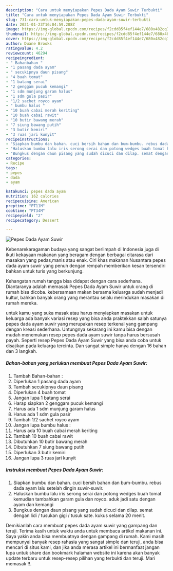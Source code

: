```yaml
---
description: "Cara untuk menyiapakan Pepes Dada Ayam Suwir Terbukti"
title: "Cara untuk menyiapakan Pepes Dada Ayam Suwir Terbukti"
slug: 731-cara-untuk-menyiapakan-pepes-dada-ayam-suwir-terbukti
date: 2021-01-23T16:04:59.208Z
image: https://img-global.cpcdn.com/recipes/f2cdd85f4ef144e7/680x482cq70/pepes-dada-ayam-suwir-foto-resep-utama.jpg
thumbnail: https://img-global.cpcdn.com/recipes/f2cdd85f4ef144e7/680x482cq70/pepes-dada-ayam-suwir-foto-resep-utama.jpg
cover: https://img-global.cpcdn.com/recipes/f2cdd85f4ef144e7/680x482cq70/pepes-dada-ayam-suwir-foto-resep-utama.jpg
author: Duane Brooks
ratingvalue: 4.2
reviewcount: 46294
recipeingredient:
- " Bahanbahan "
- "1 pasang dada ayam"
- " secukipnya daun pisang"
- "4 buah tomat"
- "1 batang serai"
- "2 genggam pucuk kemangi"
- "1 sdm munjung garam halus"
- "1 sdm gula pasir"
- "1/2 sachet royco ayam"
- " bumbu halus "
- "10 buah cabai merah keriting"
- "10 buah cabai rawit"
- "10 butir bawang merah"
- "7 siung bawang putih"
- "3 butir kemiri"
- "3 ruas jari kunyit"
recipeinstructions:
- "Siapkan bumbu dan bahan. cuci bersih bahan dan bum-bumbu. rebus dada ayam lalu setelah dingin suwir-suwir."
- "Haluskan bumbu lalu iris serong serai dan potong wedges buah tomat kemudian tambahkan garam gula dan royco. aduk jadi satu dengan ayam dan kemangi"
- "Bungkus dengan daun pisang yang sudah dicuci dan dilap. semat dengan lidi / tusukan gigi / tusuk sate. kukus selama 20 menit."
categories:
- Recipe
tags:
- pepes
- dada
- ayam

katakunci: pepes dada ayam 
nutrition: 162 calories
recipecuisine: American
preptime: "PT11M"
cooktime: "PT34M"
recipeyield: "2"
recipecategory: Dessert

---
```



![Pepes Dada Ayam Suwir](https://img-global.cpcdn.com/recipes/f2cdd85f4ef144e7/680x482cq70/pepes-dada-ayam-suwir-foto-resep-utama.jpg)

Kebenarekaragaman budaya yang sangat berlimpah di Indonesia juga di ikuti kekayaan makanan yang beragam dengan berbagai citarasa dari masakan yang pedas,manis atau enak. Ciri khas makanan Nusantara pepes dada ayam suwir yang penuh dengan rempah memberikan kesan tersendiri bahkan untuk turis yang berkunjung.


Kehangatan rumah tangga bisa didapat dengan cara sederhana. Diantaranya adalah memasak Pepes Dada Ayam Suwir untuk orang di rumah bisa dicoba. kebersamaan makan bersama keluarga sudah menjadi kultur, bahkan banyak orang yang merantau selalu merindukan masakan di rumah mereka.



untuk kamu yang suka masak atau harus menyiapkan masakan untuk keluarga ada banyak variasi resep yang bisa anda praktekkan salah satunya pepes dada ayam suwir yang merupakan resep terkenal yang gampang dengan kreasi sederhana. Untungnya sekarang ini kamu bisa dengan mudah menemukan resep pepes dada ayam suwir tanpa harus bersusah payah.
Seperti resep Pepes Dada Ayam Suwir yang bisa anda coba untuk disajikan pada keluarga tercinta. Dan sangat simple hanya dengan 16 bahan dan 3 langkah.


<!--inarticleads1-->

##### Bahan-bahan yang perlukan membuat Pepes Dada Ayam Suwir:

1. Tambah  Bahan-bahan :
1. Diperlukan 1 pasang dada ayam
1. Tambah  secukipnya daun pisang
1. Diperlukan 4 buah tomat
1. Jangan lupa 1 batang serai
1. Harap siapkan 2 genggam pucuk kemangi
1. Harus ada 1 sdm munjung garam halus
1. Harus ada 1 sdm gula pasir
1. Tambah 1/2 sachet royco ayam
1. Jangan lupa  bumbu halus :
1. Harus ada 10 buah cabai merah keriting
1. Tambah 10 buah cabai rawit
1. Dibutuhkan 10 butir bawang merah
1. Dibutuhkan 7 siung bawang putih
1. Diperlukan 3 butir kemiri
1. Jangan lupa 3 ruas jari kunyit




<!--inarticleads2-->

##### Instruksi membuat  Pepes Dada Ayam Suwir:

1. Siapkan bumbu dan bahan. cuci bersih bahan dan bum-bumbu. rebus dada ayam lalu setelah dingin suwir-suwir.
1. Haluskan bumbu lalu iris serong serai dan potong wedges buah tomat kemudian tambahkan garam gula dan royco. aduk jadi satu dengan ayam dan kemangi
1. Bungkus dengan daun pisang yang sudah dicuci dan dilap. semat dengan lidi / tusukan gigi / tusuk sate. kukus selama 20 menit.




Demikianlah cara membuat pepes dada ayam suwir yang gampang dan teruji. Terima kasih untuk waktu anda untuk membaca artikel makanan ini. Saya yakin anda bisa membuatnya dengan gampang di rumah. Kami masih mempunyai banyak resep rahasia yang sangat simple dan teruji, anda bisa mencari di situs kami, dan jika anda merasa artikel ini bermanfaat jangan lupa untuk share dan bookmark halaman website ini karena akan banyak update terbaru untuk resep-resep pilihan yang terbukti dan teruji. Mari memasak !!. 
